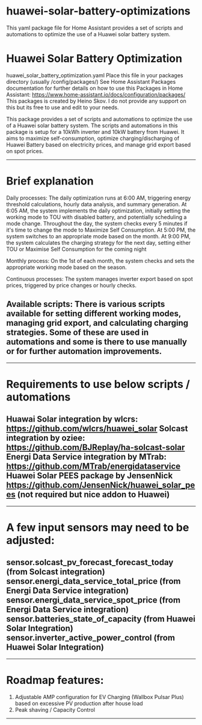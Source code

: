 # huawei-solar-battery-optimizations
This yaml package file for Home Assistant provides a set of scripts and automations to optimize the use of a Huawei solar battery system.

# Huawei Solar Battery Optimization
huawei_solar_battery_optimization.yaml
Place this file in your packages directory (usually /config/packages/)
See Home Assistant Packages documentation for further details on how to use this
Packages in Home Assistant: https://www.home-assistant.io/docs/configuration/packages/
This packages is created by Heino Skov. I do not provide any support on this but its free to use and
edit to your needs. 

This package provides a set of scripts and automations to optimize the use of a Huawei solar battery system.
The scripts and automations in this package is setup for a 10kWh inverter and 10kW battery from Huawei.
It aims to maximize self-consumption, optimize charging/discharging of Huawei Battery based on electricity prices,
and manage grid export based on spot prices.

--------------------------------------------------------------------------------------
# Brief explanation #
Daily processes:
The daily optimization runs at 6:00 AM, triggering energy threshold calculations, hourly data analysis, and
summary generation.
At 6:05 AM, the system implements the daily optimization, initially setting the working mode to TOU with 
disabled battery, and potentially scheduling a mode change.
Throughout the day, the system checks every 5 minutes if it's time to change the mode to Maximize Self Consumption.
At 5:00 PM, the system switches to an appropriate mode based on the month.
At 9:00 PM, the system calculates the charging strategy for the next day, setting either TOU or Maximise Self 
Consumption for the coming night

Monthly process:
On the 1st of each month, the system checks and sets the appropriate working mode based on the season.

Continuous processes:
The system manages inverter export based on spot prices, triggered by price changes or hourly checks.

Available scripts:
There is various scripts available for setting different working modes, managing grid export, and calculating 
charging strategies.
Some of these are used in automations and some is there to use manually or for further automation improvements. 
--------------------------------------------------------------------------------------

--------------------------------------------------------------------------------------
# Requirements to use below scripts / automations #
Huawai Solar integration by wlcrs: https://github.com/wlcrs/huawei_solar
Solcast integration by oziee: https://github.com/BJReplay/ha-solcast-solar 
Energi Data Service integration by MTrab: https://github.com/MTrab/energidataservice 
Huawei Solar PEES package by JensenNick https://github.com/JensenNick/huawei_solar_pees (not required but nice addon to Huawei)
--------------------------------------------------------------------------------------

--------------------------------------------------------------------------------------
# A few input sensors may need to be adjusted:
sensor.solcast_pv_forecast_forecast_today (from Solcast integration)
sensor.energi_data_service_total_price (from Energi Data Service integration)
sensor.energi_data_service_spot_price (from Energi Data Service integration)
sensor.batteries_state_of_capacity (from Huawei Solar Integration)
sensor.inverter_active_power_control (from Huawei Solar Integration)
--------------------------------------------------------------------------------------

--------------------------------------------------------------------------------------
# Roadmap features:
1. Adjustable AMP configuration for EV Charging (Wallbox Pulsar Plus) based on excessive PV production after house load
2. Peak shaving / Capacity Control
--------------------------------------------------------------------------------------
